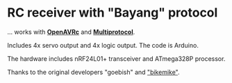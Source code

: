 # RC receiver with "Bayang" protocol
... works with [**OpenAVRc**](https://github.com/Ingwie/OpenAVRc_Dev) and [**Multiprotocol**](https://github.com/pascallanger/DIY-Multiprotocol-TX-Module).

Includes 4x servo output and 4x logic output.
The code is Arduino.

The hardware includes nRF24L01+ transceiver and ATmega328P processor.

Thanks to the original developers "goebish" and ["bikemike"](https://github.com/bikemike/nrf24_multipro/tree/rx_mode).

